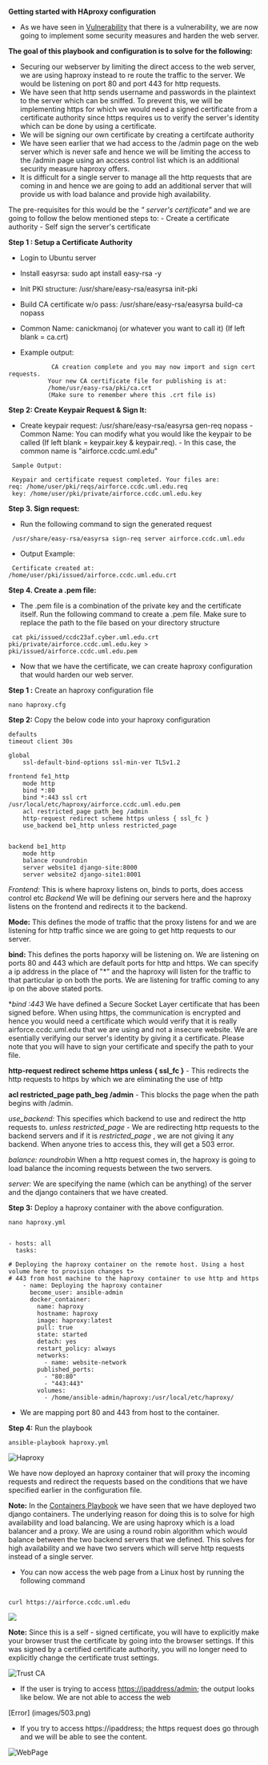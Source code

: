 **Getting started with HAproxy configuration**

- As we have seen in [Vulnerability](Vulnerability.md) that there is a vulnerability, we are now going to implement some security measures and harden the web server.

**The goal of this playbook and configuration is to solve for the following:**

- Securing our webserver by limiting the direct access to the web server, we are using haproxy instead to re route the traffic to the server. We would be listening on port 80 and port 443 for http requests.
- We have seen that http sends username and passwords in the plaintext to the server which can be sniffed. To prevent this, we will be implementing https for which we would need a signed certificate from a certificate authority since https requires us to verify the server's identity which can be done by using a certificate.
- We will be signing our own certificate by creating a certifcate authority
- We have seen  earlier that we had access to the /admin page on the web server which is never safe and hence we will be limiting the access to the /admin page using an access control list which is an additional security measure haproxy offers.
- It is difficult for a single server to manage all the http requests that are coming in and hence we are going to add an additional server that will provide us with  load balance and provide high availability.

The pre-requisites for this would be the  *" server's certificate"*  and we are going to follow the below mentioned steps  to:
         - Create a certificate authority
         - Self sign the server's certificate

**Step 1 : Setup a Certificate Authority**

- Login to Ubuntu server
- Install easyrsa: sudo apt install easy-rsa -y
- Init PKI structure: /usr/share/easy-rsa/easyrsa init-pki
- Build CA certificate w/o pass: /usr/share/easy-rsa/easyrsa build-ca nopass
- Common Name: canickmanoj (or whatever you want to call it) (If left blank = ca.crt)

- Example output:

```
            CA creation complete and you may now import and sign cert requests.
           Your new CA certificate file for publishing is at:
           /home/usr/easy-rsa/pki/ca.crt
           (Make sure to remember where this .crt file is)
```

**Step 2:  Create Keypair Request & Sign It:**

- Create keypair request: /usr/share/easy-rsa/easyrsa gen-req <request-name> nopass
       - Common Name: You can modify what you would like the keypair to be called (If left blank = keypair.key & keypair.req).
       - In this case, the common name is "airforce.ccdc.uml.edu"

```
 Sample Output: 

 Keypair and certificate request completed. Your files are:
req: /home/user/pki/reqs/airforce.ccdc.uml.edu.req
 key: /home/user/pki/private/airforce.ccdc.uml.edu.key
```

**Step 3. Sign request:**

- Run the following  command to sign the generated request

 ```
  /usr/share/easy-rsa/easyrsa sign-req server airforce.ccdc.uml.edu
  ```

- Output Example:

```
 Certificate created at: /home/user/pki/issued/airforce.ccdc.uml.edu.crt
```

**Step 4. Create a .pem file:**

- The .pem file is a combination of the private key and the certificate itself. Run the following command to create a .pem file. Make sure to replace the path to the file based on your directory structure

 ```
  cat pki/issued/ccdc23af.cyber.uml.edu.crt pki/private/airforce.ccdc.uml.edu.key > pki/issued/airforce.ccdc.uml.edu.pem
```

- Now that we have the certificate, we can create haproxy configuration that would harden our web server. 

 **Step 1 :** Create an haproxy configuration file

 ```
 nano haproxy.cfg
 ```

 **Step 2:** Copy the below code into your haproxy configuration

```
defaults
timeout client 30s

global
    ssl-default-bind-options ssl-min-ver TLSv1.2

frontend fe1_http
    mode http
    bind *:80
    bind *:443 ssl crt /usr/local/etc/haproxy/airforce.ccdc.uml.edu.pem
    acl restricted_page path_beg /admin
    http-request redirect scheme https unless { ssl_fc }
    use_backend be1_http unless restricted_page


backend be1_http
    mode http
    balance roundrobin
    server website1 django-site:8000
    server website2 django-site1:8001

  ```

*Frontend:*  This is where haproxy listens on, binds to ports, does access control etc
*Backend* We will be defining our servers here and the haproxy listens on the frontend and redirects it to the backend.

**Mode:** This defines the mode of traffic that the proxy listens for and we are listening for http traffic since we are going to get http requests to our server.

**bind:** This defines the ports haporxy will be listening on. We are listening on ports 80 and 443 which are default ports for http and https. We can specify a ip address in the place of "*" and the haproxy will listen for the traffic to that particular ip on both the ports. We are listening for traffic coming to any ip on the above stated ports.

**bind *:443**  We have defined a Secure Socket Layer certificate that has been signed before. When using https, the communication is encrypted and hence you would need a certificate which would verify that it is really airforce.ccdc.uml.edu that we are using and not a insecure website.  We are esentially verifying our server's identity by giving it a certificate. Please note that you will have to sign your certificate and specify the path to your file.


  **http-request redirect scheme https unless { ssl_fc }** - This redirects the http requests to https by which we are eliminating the use of http

 **acl restricted_page path_beg /admin** - This blocks the page when the path begins with /admin.

*use_backend:* This specifies which backend to use and redirect the http requests to.  *unless restricted_page*   - We are redirecting http requests to the backend servers and if it is *restricted_page* , we are not giving it any backend. When anyone tries to access this, they will get a 503 error.


*balance: roundrobin*  When a http request comes in, the haproxy is going to load balance the incoming requests between the two servers.

*server:*  We are specifying the name (which can be anything)  of the server and the django containers that we have created.

**Step 3:**  Deploy a haproxy container with the above configuration.

```
nano haproxy.yml
```

```

- hosts: all
  tasks:

# Deploying the haproxy container on the remote host. Using a host volume here to provision changes t>
# 443 from host machine to the haproxy container to use http and https
    - name: Deploying the haproxy container
      become_user: ansible-admin
      docker_container:
        name: haproxy
        hostname: haproxy
        image: haproxy:latest
        pull: true
        state: started
        detach: yes
        restart_policy: always
        networks:
          - name: website-network
        published_ports:
          - "80:80"
          - "443:443"
        volumes:
          - /home/ansible-admin/haproxy:/usr/local/etc/haproxy/

```

- We are mapping port 80 and 443 from host to the container.

**Step 4:**  Run the playbook

```
ansible-playbook haproxy.yml
```

![Haproxy](images/haproxy.png)

We have now deployed an haproxy container that will proxy the incoming requests and redirect the requests based on the conditions that we have specified earlier in the configuration file. 


 **Note:**  In the [Containers Playbook](containers_playbook.md) we have seen that we have deployed two django containers. The underlying reason for doing this is to solve for high availability and load balancing. We are using haproxy which is a load balancer and a proxy.  We are using a round robin algorithm which would balance between the two backend servers that we defined. This solves for high availability and we have two servers which will serve http requests instead of a single server.


- You can now access the web page from a Linux host by running the following command

```

curl https://airforce.ccdc.uml.edu 

```
![](images/curl.png)  

**Note:** Since this is a self - signed certificate, you will have to explicitly make your browser trust the certificate by going into the browser settings. If this was signed by a certified certificate authority, you will no longer need to explicitly change the certificate trust settings.

![Trust CA](images/trust.png)  



- If the user is trying to access <https://ipaddress/admin>; the output looks like below. We are not able to access the web

[Error] (images/503.png)

- If you try to access https://ipaddress; the https request does go through and we will be able to see the content.

![WebPage](images/trusted.png)
